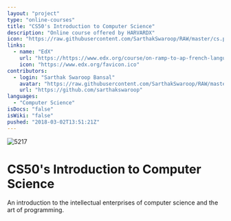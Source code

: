 ```yaml
---
layout: "project"
type: "online-courses"
title: "CS50's Introduction to Computer Science"
description: "Online course offered by HARVARDX"
icon: "https://raw.githubusercontent.com/SarthakSwaroop/RAW/master/cs.png"
links: 
  - name: "EdX"
    url: "https://https://www.edx.org/course/on-ramp-to-ap-french-language-and-culture"
    icon: "https://www.edx.org/favicon.ico"
contributors: 
  - login: "Sarthak Swaroop Bansal"
    avatar: "https://raw.githubusercontent.com/SarthakSwaroop/RAW/master/mee.jpg"
    url: "https://github.com/sarthakswaroop"
languages: 
  - "Computer Science"
isDocs: "false"
isWiki: "false"
pushed: "2018-03-02T13:51:21Z"
---
```


![5217](https://raw.githubusercontent.com/SarthakSwaroop/RAW/master/Screen%20Shot%202019-10-26%20at%2011.40.18%20PM.png)

# CS50's Introduction to Computer Science
An introduction to the intellectual enterprises of computer science and the art of programming.
